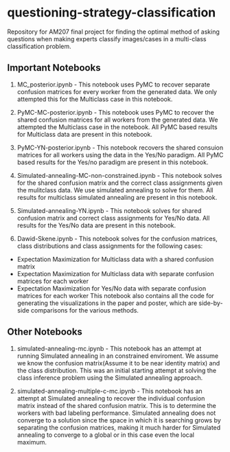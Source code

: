# questioning-strategy-classification
Repository for AM207 final project for finding the optimal method of asking questions when making experts classify images/cases in a multi-class classification problem.


Important Notebooks 
-------------------

1) MC_posterior.ipynb - This notebook uses PyMC to recover separate confusion matrices for every worker from the generated data. We only attempted this for the Multiclass case in this notebook.

2) PyMC-MC-posterior.ipynb - This notebook uses PyMC to recover the shared confusion matrices for all workers from the generated data. We attempted the Multiclass case in the notebook. All PyMC based results for Multiclass data are present in this notebook.

3) PyMC-YN-posterior.ipynb - This notebook recovers the shared consuion matrices for all workers using the data in the Yes/No paradigm. All PyMC based results for the Yes/no paradigm are present in this notebook.

4) Simulated-annealing-MC-non-constrained.ipynb - This notebook solves for the shared confusion matrix and the correct class assignments given the mulitclass data. We use simulated annealing to solve for them. All results for multiclass simulated annealing are present in this notebook.

5) Simulated-annealing-YN.ipynb - This notebook solves for shared confusion matrix and correct class assignments for Yes/No data. All results for the Yes/No data are present in this notebook.

6) Dawid-Skene.ipynb - This notebook solves for the confusion matrices, class distributions and class assignments for the following cases:
 * Expectation Maximization for Multiclass data with a shared confusion matrix
 * Expectation Maximization for Multiclass data with separate confusion matrices for each worker
 * Expectation Maximization for Yes/No data with separate confusion matrices for each worker
This notebook also contains all the code for generating the visualizations in the paper and poster, which are side-by-side comparisons for the various methods.  



Other Notebooks 
---------------

1) simulated-annealing-mc.ipynb - This notebook has an attempt at running Simulated annealing in an constrained enviroment. We assume we know the confusion matrix(Assume it to be near identity matrix) and the class distribution. This was an initial starting attempt at solving the class inference problem using the Simulated annealing approach.

2) simulated-annealing-multiple-c-mc.ipynb - This notebook has an attempt at Simulated annealing to recover the individual confusion matrix instead of the shared confusion matrix. This is to determine the workers with bad labeling performance. Simulated annealing does not converge to a solution since the space in which it is searching grows by separating the confusion matrices, making it much harder for Simulated annealing to converge to a global or in this case even the local maximum.
